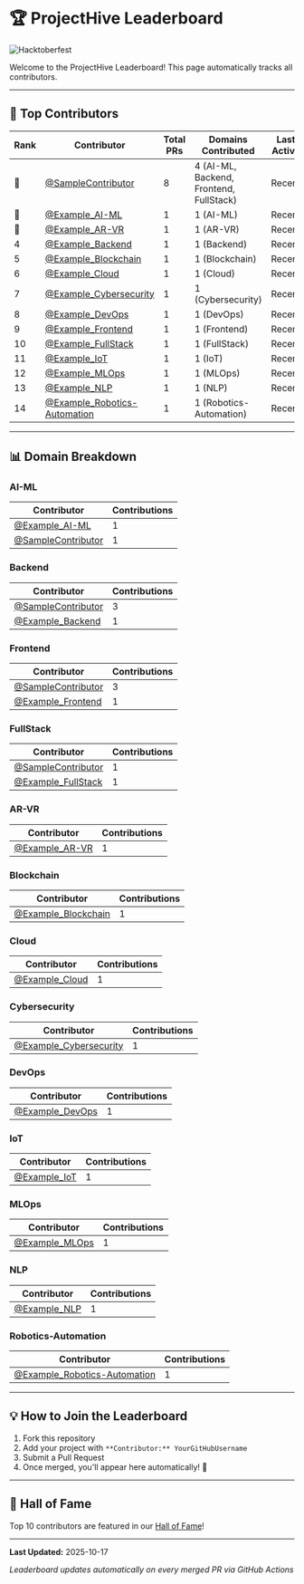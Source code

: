 # 🏆 ProjectHive Leaderboard

![Hacktoberfest](https://img.shields.io/badge/Hacktoberfest-2025-orange?style=for-the-badge)

Welcome to the ProjectHive Leaderboard! This page automatically tracks all contributors.

---

## 🌟 Top Contributors

| Rank | Contributor | Total PRs | Domains Contributed | Last Active |
|------|-------------|-----------|---------------------|-------------|
| 🥇 | [@SampleContributor](https://github.com/SampleContributor) | 8 | 4 (AI-ML, Backend, Frontend, FullStack) | Recent |
| 🥈 | [@Example_AI-ML](https://github.com/Example_AI-ML) | 1 | 1 (AI-ML) | Recent |
| 🥉 | [@Example_AR-VR](https://github.com/Example_AR-VR) | 1 | 1 (AR-VR) | Recent |
| 4 | [@Example_Backend](https://github.com/Example_Backend) | 1 | 1 (Backend) | Recent |
| 5 | [@Example_Blockchain](https://github.com/Example_Blockchain) | 1 | 1 (Blockchain) | Recent |
| 6 | [@Example_Cloud](https://github.com/Example_Cloud) | 1 | 1 (Cloud) | Recent |
| 7 | [@Example_Cybersecurity](https://github.com/Example_Cybersecurity) | 1 | 1 (Cybersecurity) | Recent |
| 8 | [@Example_DevOps](https://github.com/Example_DevOps) | 1 | 1 (DevOps) | Recent |
| 9 | [@Example_Frontend](https://github.com/Example_Frontend) | 1 | 1 (Frontend) | Recent |
| 10 | [@Example_FullStack](https://github.com/Example_FullStack) | 1 | 1 (FullStack) | Recent |
| 11 | [@Example_IoT](https://github.com/Example_IoT) | 1 | 1 (IoT) | Recent |
| 12 | [@Example_MLOps](https://github.com/Example_MLOps) | 1 | 1 (MLOps) | Recent |
| 13 | [@Example_NLP](https://github.com/Example_NLP) | 1 | 1 (NLP) | Recent |
| 14 | [@Example_Robotics-Automation](https://github.com/Example_Robotics-Automation) | 1 | 1 (Robotics-Automation) | Recent |

---

## 📊 Domain Breakdown

### AI-ML

| Contributor | Contributions |
|-------------|---------------|
| [@Example_AI-ML](https://github.com/Example_AI-ML) | 1 |
| [@SampleContributor](https://github.com/SampleContributor) | 1 |

### Backend

| Contributor | Contributions |
|-------------|---------------|
| [@SampleContributor](https://github.com/SampleContributor) | 3 |
| [@Example_Backend](https://github.com/Example_Backend) | 1 |

### Frontend

| Contributor | Contributions |
|-------------|---------------|
| [@SampleContributor](https://github.com/SampleContributor) | 3 |
| [@Example_Frontend](https://github.com/Example_Frontend) | 1 |

### FullStack

| Contributor | Contributions |
|-------------|---------------|
| [@SampleContributor](https://github.com/SampleContributor) | 1 |
| [@Example_FullStack](https://github.com/Example_FullStack) | 1 |

### AR-VR

| Contributor | Contributions |
|-------------|---------------|
| [@Example_AR-VR](https://github.com/Example_AR-VR) | 1 |

### Blockchain

| Contributor | Contributions |
|-------------|---------------|
| [@Example_Blockchain](https://github.com/Example_Blockchain) | 1 |

### Cloud

| Contributor | Contributions |
|-------------|---------------|
| [@Example_Cloud](https://github.com/Example_Cloud) | 1 |

### Cybersecurity

| Contributor | Contributions |
|-------------|---------------|
| [@Example_Cybersecurity](https://github.com/Example_Cybersecurity) | 1 |

### DevOps

| Contributor | Contributions |
|-------------|---------------|
| [@Example_DevOps](https://github.com/Example_DevOps) | 1 |

### IoT

| Contributor | Contributions |
|-------------|---------------|
| [@Example_IoT](https://github.com/Example_IoT) | 1 |

### MLOps

| Contributor | Contributions |
|-------------|---------------|
| [@Example_MLOps](https://github.com/Example_MLOps) | 1 |

### NLP

| Contributor | Contributions |
|-------------|---------------|
| [@Example_NLP](https://github.com/Example_NLP) | 1 |

### Robotics-Automation

| Contributor | Contributions |
|-------------|---------------|
| [@Example_Robotics-Automation](https://github.com/Example_Robotics-Automation) | 1 |

---

## 💡 How to Join the Leaderboard

1. Fork this repository
2. Add your project with `**Contributor:** YourGitHubUsername`
3. Submit a Pull Request
4. Once merged, you'll appear here automatically! 🎉

---

## 🏅 Hall of Fame

Top 10 contributors are featured in our [Hall of Fame](../HallOfFame/README.md)!

---

**Last Updated:** 2025-10-17

*Leaderboard updates automatically on every merged PR via GitHub Actions*
